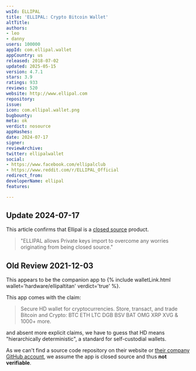 ```yaml
---
wsId: ELLIPAL
title: 'ELLIPAL: Crypto Bitcoin Wallet'
altTitle: 
authors:
- leo
- danny
users: 100000
appId: com.ellipal.wallet
appCountry: us
released: 2018-07-02
updated: 2025-05-15
version: 4.7.1
stars: 3.9
ratings: 933
reviews: 520
website: http://www.ellipal.com
repository: 
issue: 
icon: com.ellipal.wallet.png
bugbounty: 
meta: ok
verdict: nosource
appHashes: 
date: 2024-07-17
signer: 
reviewArchive: 
twitter: ellipalwallet
social:
- https://www.facebook.com/ellipalclub
- https://www.reddit.com/r/ELLIPAL_Official
redirect_from: 
developerName: ellipal
features: 

---
```


## Update 2024-07-17

This article confirms that Ellipal is a [closed source](https://www.ellipal.com/blogs/news/how-much-does-open-source-contribute-to-security) product.

>  "ELLIPAL allows Private keys import to overcome any worries originating from being closed source."

## Old Review 2021-12-03 

This appears to be the companion app to
{% include walletLink.html wallet='hardware/ellipaltitan' verdict='true' %}.

This app comes with the claim:

> Secure HD wallet for cryptocurrencies. Store, transact, and trade Bitcoin and
  Crypto: BTC ETH LTC DGB BSV BAT OMG XRP XVG & 1000+ more.

and absent more explicit claims, we have to guess that HD means "hierarchically
deterministic", a standard for self-custodial wallets.

As we can't find a source code repository on their website or
[their company GitHub account](https://github.com/ELLIPAL?tab=repositories&type=source),
we assume the app is closed source and thus **not verifiable**.
